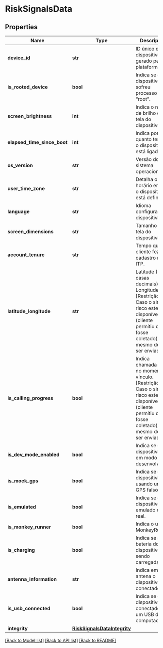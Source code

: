 # RiskSignalsData

## Properties
Name | Type | Description | Notes
------------ | ------------- | ------------- | -------------
**device_id** | **str** | ID único do dispositivo gerado pela plataforma. | 
**is_rooted_device** | **bool** | Indica se o dispositivo sofreu processo de “root”. | 
**screen_brightness** | **int** | Indica o nível de brilho da tela do dispositivo. | 
**elapsed_time_since_boot** | **int** | Indica por quanto tempo o dispositivo está ligado. | 
**os_version** | **str** | Versão do sistema operacional. | 
**user_time_zone** | **str** | Detalha o fuso horário em que o dispositivo está definido. | 
**language** | **str** | Idioma configurado no dispositivo. | 
**screen_dimensions** | **str** | Tamanho de tela do dispositivo | 
**account_tenure** | **str** | Tempo que o cliente fez cadastro no ITP. | 
**latitude_longitude** | **str** | Latitude (2 casas decimais) e Longitude.  [Restrição] Caso o sinal de risco esteja disponível (cliente permitiu que fosse coletado), o mesmo deverá ser enviado  | [optional] 
**is_calling_progress** | **bool** | Indica chamada ativa no momento do vínculo.  [Restrição] Caso o sinal de risco esteja disponível (cliente permitiu que fosse coletado), o mesmo deverá ser enviado  | [optional] 
**is_dev_mode_enabled** | **bool** | Indica se o dispositivo está em modo de desenvolvedor. | [optional] 
**is_mock_gps** | **bool** | Indica se o dispositivo está usando um GPS falso. | [optional] 
**is_emulated** | **bool** | Indica se o dispositivo é emulado ou real. | [optional] 
**is_monkey_runner** | **bool** | Indica o uso do MonkeyRunner. | [optional] 
**is_charging** | **bool** | Indica se a bateria do dispositivo está sendo carregada. | [optional] 
**antenna_information** | **str** | Indica em qual antena o dispositivo está conectado. | [optional] 
**is_usb_connected** | **bool** | Indica se o dispositivo está conectado em um USB de um computador. | [optional] 
**integrity** | [**RiskSignalsDataIntegrity**](RiskSignalsDataIntegrity.md) |  | [optional] 

[[Back to Model list]](../README.md#documentation-for-models) [[Back to API list]](../README.md#documentation-for-api-endpoints) [[Back to README]](../README.md)

